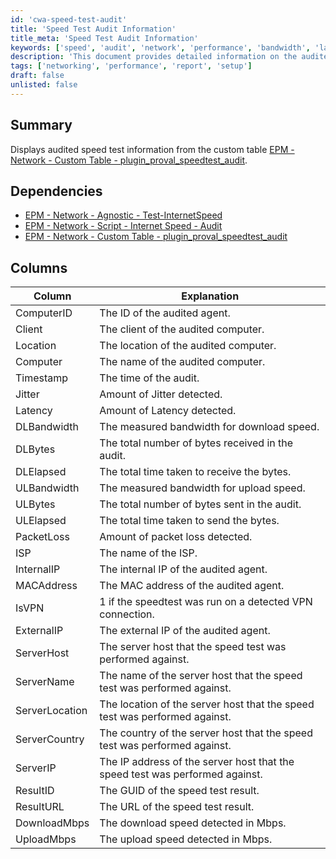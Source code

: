 ```yaml
---
id: 'cwa-speed-test-audit'
title: 'Speed Test Audit Information'
title_meta: 'Speed Test Audit Information'
keywords: ['speed', 'audit', 'network', 'performance', 'bandwidth', 'latency', 'jitter', 'packetloss', 'isp']
description: 'This document provides detailed information on the audited speed test results from the custom table EPM - Network - Custom Table - plugin_proval_speedtest_audit, including various metrics such as latency, jitter, download and upload speeds, and more.'
tags: ['networking', 'performance', 'report', 'setup']
draft: false
unlisted: false
---
```

## Summary

Displays audited speed test information from the custom table [EPM - Network - Custom Table - plugin_proval_speedtest_audit](https://proval.itglue.com/DOC-5078775-9166228).

## Dependencies

- [EPM - Network - Agnostic - Test-InternetSpeed](https://proval.itglue.com/DOC-5078775-9099825)  
- [EPM - Network - Script - Internet Speed - Audit](https://proval.itglue.com/DOC-5078775-9166226)  
- [EPM - Network - Custom Table - plugin_proval_speedtest_audit](https://proval.itglue.com/DOC-5078775-9166228)  

## Columns

| Column           | Explanation                                                                                 |
|------------------|---------------------------------------------------------------------------------------------|
| ComputerID       | The ID of the audited agent.                                                                |
| Client           | The client of the audited computer.                                                         |
| Location         | The location of the audited computer.                                                      |
| Computer         | The name of the audited computer.                                                           |
| Timestamp        | The time of the audit.                                                                      |
| Jitter           | Amount of Jitter detected.                                                                   |
| Latency          | Amount of Latency detected.                                                                  |
| DLBandwidth      | The measured bandwidth for download speed.                                                  |
| DLBytes          | The total number of bytes received in the audit.                                            |
| DLElapsed        | The total time taken to receive the bytes.                                                 |
| ULBandwidth      | The measured bandwidth for upload speed.                                                    |
| ULBytes          | The total number of bytes sent in the audit.                                               |
| ULElapsed        | The total time taken to send the bytes.                                                    |
| PacketLoss       | Amount of packet loss detected.                                                             |
| ISP              | The name of the ISP.                                                                        |
| InternalIP       | The internal IP of the audited agent.                                                       |
| MACAddress       | The MAC address of the audited agent.                                                       |
| IsVPN            | 1 if the speedtest was run on a detected VPN connection.                                   |
| ExternalIP       | The external IP of the audited agent.                                                      |
| ServerHost       | The server host that the speed test was performed against.                                  |
| ServerName       | The name of the server host that the speed test was performed against.                      |
| ServerLocation   | The location of the server host that the speed test was performed against.                  |
| ServerCountry    | The country of the server host that the speed test was performed against.                   |
| ServerIP         | The IP address of the server host that the speed test was performed against.                |
| ResultID         | The GUID of the speed test result.                                                          |
| ResultURL        | The URL of the speed test result.                                                           |
| DownloadMbps     | The download speed detected in Mbps.                                                        |
| UploadMbps       | The upload speed detected in Mbps.                                                          |


